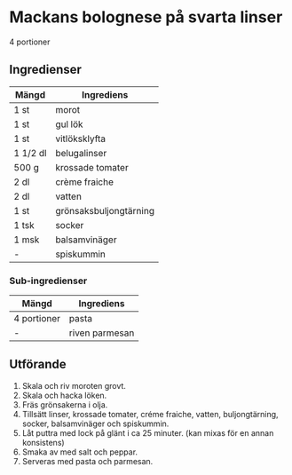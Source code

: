 # Mackans bolognese på svarta linser
4 portioner
## Ingredienser

Mängd|Ingrediens
------------ | -------------
1 st|morot
1 st|gul lök
1 st|vitlöksklyfta
1 1/2 dl|belugalinser
500 g|krossade tomater
2 dl|crème fraiche
2 dl|vatten
1 st|grönsaksbuljongtärning
1 tsk|socker
1 msk| balsamvinäger
\-|spiskummin

### Sub-ingredienser
Mängd| Ingrediens
------------ | -------------
4 portioner|pasta
\-|riven parmesan

## Utförande
1. Skala och riv moroten grovt.
2. Skala och hacka löken.
3. Fräs grönsakerna i olja.
4. Tillsätt linser, krossade tomater, créme fraiche, vatten, buljongtärning, socker, balsamvinäger och spiskummin.
5. Låt puttra med lock på glänt i ca 25 minuter. (kan mixas för en annan konsistens)
6. Smaka av med salt och peppar.
7. Serveras med pasta och parmesan.
